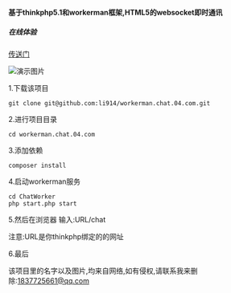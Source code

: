 #### 基于thinkphp5.1和workerman框架,HTML5的websocket即时通讯

##### 在线体验
[传送门](https://api.li914.com/chat)

![演示图片](https://github.com/li914/workerman.chat.04.com/blob/master/public/static/images/demo/01.png)

1.下载该项目

```
git clone git@github.com:li914/workerman.chat.04.com.git
```

2.进行项目目录

```
cd workerman.chat.04.com
```

3.添加依赖

```
composer install
```
4.启动workerman服务

```aidl
cd ChatWorker
php start.php start
```

5.然后在浏览器 输入:URL/chat

注意:URL是你thinkphp绑定的的网址

6.最后

该项目里的名字以及图片,均来自网络,如有侵权,请联系我来删除:1837725661@qq.com
